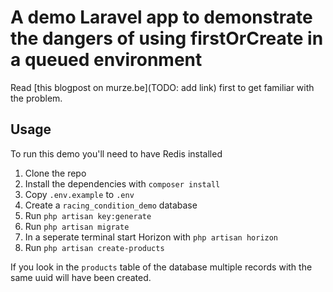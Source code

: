 # A demo Laravel app to demonstrate the dangers of using firstOrCreate in a queued environment

Read [this blogpost on murze.be](TODO: add link) first to get familiar with the problem.

## Usage

To run this demo you'll need to have Redis installed

1. Clone the repo
2. Install the dependencies with `composer install`
3. Copy `.env.example` to `.env`
4. Create a `racing_condition_demo` database
5. Run `php artisan key:generate`
6. Run `php artisan migrate`
7. In a seperate terminal start Horizon with `php artisan horizon`
8. Run `php artisan create-products`

If you look in the `products` table of the database multiple records with the same uuid will have been created.
